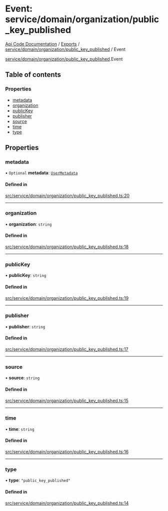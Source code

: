 # Event: service/domain/organization/public_key_published
[Api Code Documentation](../README.md) / [Exports](../modules.md) / [service/domain/organization/public\_key\_published](../modules/service_domain_organization_public_key_published.md) / Event

[service/domain/organization/public\_key\_published](../modules/service_domain_organization_public_key_published.md).Event

## Table of contents

### Properties

- [metadata](service_domain_organization_public_key_published.Event.md#metadata)
- [organization](service_domain_organization_public_key_published.Event.md#organization)
- [publicKey](service_domain_organization_public_key_published.Event.md#publickey)
- [publisher](service_domain_organization_public_key_published.Event.md#publisher)
- [source](service_domain_organization_public_key_published.Event.md#source)
- [time](service_domain_organization_public_key_published.Event.md#time)
- [type](service_domain_organization_public_key_published.Event.md#type)

## Properties

### metadata

• `Optional` **metadata**: [`UserMetadata`](../modules/service_domain_metadata.md#usermetadata)

#### Defined in

[src/service/domain/organization/public_key_published.ts:20](https://github.com/openkfw/TruBudget/blob/c993c60c/api/src/service/domain/organization/public_key_published.ts#L20)

___

### organization

• **organization**: `string`

#### Defined in

[src/service/domain/organization/public_key_published.ts:18](https://github.com/openkfw/TruBudget/blob/c993c60c/api/src/service/domain/organization/public_key_published.ts#L18)

___

### publicKey

• **publicKey**: `string`

#### Defined in

[src/service/domain/organization/public_key_published.ts:19](https://github.com/openkfw/TruBudget/blob/c993c60c/api/src/service/domain/organization/public_key_published.ts#L19)

___

### publisher

• **publisher**: `string`

#### Defined in

[src/service/domain/organization/public_key_published.ts:17](https://github.com/openkfw/TruBudget/blob/c993c60c/api/src/service/domain/organization/public_key_published.ts#L17)

___

### source

• **source**: `string`

#### Defined in

[src/service/domain/organization/public_key_published.ts:15](https://github.com/openkfw/TruBudget/blob/c993c60c/api/src/service/domain/organization/public_key_published.ts#L15)

___

### time

• **time**: `string`

#### Defined in

[src/service/domain/organization/public_key_published.ts:16](https://github.com/openkfw/TruBudget/blob/c993c60c/api/src/service/domain/organization/public_key_published.ts#L16)

___

### type

• **type**: ``"public_key_published"``

#### Defined in

[src/service/domain/organization/public_key_published.ts:14](https://github.com/openkfw/TruBudget/blob/c993c60c/api/src/service/domain/organization/public_key_published.ts#L14)
